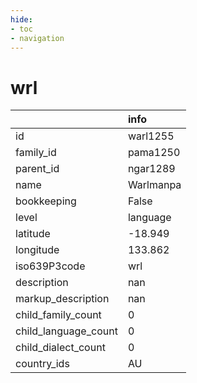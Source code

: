 ```yaml
---
hide:
- toc
- navigation
---
```

# wrl
|                      | info      |
|:---------------------|:----------|
| id                   | warl1255  |
| family_id            | pama1250  |
| parent_id            | ngar1289  |
| name                 | Warlmanpa |
| bookkeeping          | False     |
| level                | language  |
| latitude             | -18.949   |
| longitude            | 133.862   |
| iso639P3code         | wrl       |
| description          | nan       |
| markup_description   | nan       |
| child_family_count   | 0         |
| child_language_count | 0         |
| child_dialect_count  | 0         |
| country_ids          | AU        |